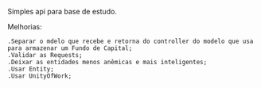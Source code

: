Simples api para base de estudo.

Melhorias:

    .Separar o mdelo que recebe e retorna do controller do modelo que usa para armazenar um Fundo de Capital;
    .Validar as Requests;
    .Deixar as entidades menos anêmicas e mais inteligentes;
    .Usar Entity;
    .Usar UnityOfWork;
